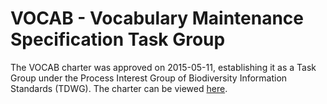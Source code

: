 # VOCAB - Vocabulary Maintenance Specification Task Group

The VOCAB charter was approved on 2015-05-11, establishing it as a Task Group under the Process Interest Group of Biodiversity Information Standards (TDWG). The charter can be viewed [here](vmg-charter.pdf).
